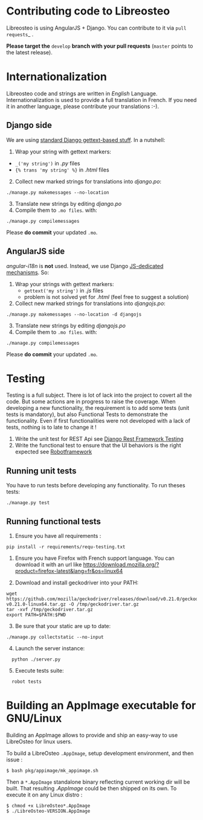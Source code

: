 Contributing code to Libreosteo
===============================

Libreosteo is using AngularJS + Django. You can contribute to it via `pull
requests`_ .

**Please target the** ``develop`` **branch with your pull requests**
(``master`` points to the latest release).

Internationalization
====================

Libreosteo code and strings are written in *English*
Language. Internationalization is used to provide a full translation in
French. If you need it in another language, please contribute your translations
:-).

Django side
-----------

We are using
[standard Django gettext-based stuff](https://docs.djangoproject.com/en/2.0/topics/i18n/translation/).
In a nutshell:

1. Wrap your string with gettext markers:
  - `_('my string')` in *.py* files
  - `{% trans 'my string' %}` in *.html* files

2. Collect new marked strings for translations into *django.po*:
```
./manage.py makemessages --no-location
```
3. Translate new strings by editing *django.po*
4. Compile them to `.mo files`. with:
```
./manage.py compilemessages
```

Please **do commit** your updated `.mo`.

AngularJS side
------------

*angular-i18n* is **not** used. Instead, we use
Django
[JS-dedicated mechanisms](https://docs.djangoproject.com/en/2.0/topics/i18n/translation/#internationalization-in-javascript-code). So:

1. Wrap your strings with gettext markers:
   - `gettext('my string')` in *.js* files
   - problem is not solved yet for *.html* (feel free to suggest a solution)
2. Collect new marked strings for translations into *djangojs.po*:
```
./manage.py makemessages --no-location -d djangojs
```
3. Translate new strings by editing *djangojs.po*
4. Compile them to `.mo files`. with:
```
./manage.py compilemessages
```

Please **do commit** your updated `.mo`.


Testing
=======

Testing is a full subject. There is lot of lack into the project to covert all the code. But some actions are in progress to raise the coverage.
When developing a new functionality, the requirement is to add some tests (unit tests is mandatory), but also Functional Tests to demonstrate the functionality.
Even if first functionalities were not developed with a lack of tests, nothing is to late to change it !

1. Write the unit test for REST Api see [Django Rest Framework Testing](http://www.django-rest-framework.org/api-guide/testing/)
2. Write the functional test to ensure that the UI behaviors is the right expected see [Robotframework](http://robotframework.org/)

Running unit tests
------------------

You have to run tests before developing any functionality. To run theses tests:
```
./manage.py test
```

Running functional tests
------------------------

1. Ensure you have all requirements :
```
pip install -r requirements/requ-testing.txt
```

1. Ensure you have Firefox with French support language. You can download it with an url like https://download.mozilla.org/?product=firefox-latest&lang=fr&os=linux64

2. Download and install geckodriver into your PATH:
```
wget https://github.com/mozilla/geckodriver/releases/download/v0.21.0/geckodriver-v0.21.0-linux64.tar.gz -O /tmp/geckodriver.tar.gz
tar -xvf /tmp/geckodriver.tar.gz
export PATH=$PATH:$PWD
```

3. Be sure that your static are up to date:
```
./manage.py collectstatic --no-input
```

4. Launch the server instance:
```
  python ./server.py
```

5. Execute tests suite:
```
  robot tests
```

Building an AppImage executable for GNU/Linux
=========================================================

Building an AppImage allows to provide and ship an easy-way to use LibreOsteo for
linux users.

To build a LibreOsteo `.AppImage`, setup development environment, and then
issue :

    $ bash pkg/appimage/mk_appimage.sh

Then a `*.AppImage` standalone binary reflecting current working dir will be
built. That resulting *.AppImage* could be then shipped on its own. To execute
it on any Linux distro :

    $ chmod +x LibreOsteo*.AppImage
    $ ./LibreOsteo-VERSION.AppImage

